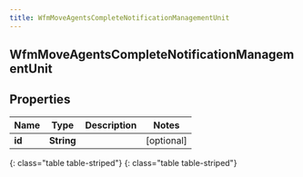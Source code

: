 ```yaml
---
title: WfmMoveAgentsCompleteNotificationManagementUnit
---
```

## WfmMoveAgentsCompleteNotificationManagementUnit


## Properties

| Name | Type | Description | Notes |
| ------------ | ------------- | ------------- | ------------- |
| **id** | **String** |  |  [optional] |
{: class="table table-striped"}
{: class="table table-striped"}


